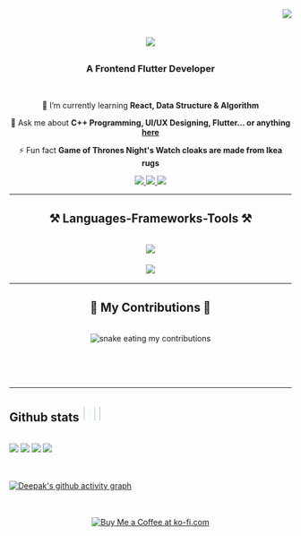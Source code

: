 <img align="right" src="https://visitor-badge.laobi.icu/badge?page_id=Deepakt0405.Deepakt0405" />

<h1 align="center">
    <img src="https://readme-typing-svg.herokuapp.com/?font=Righteous&size=35&center=true&vCenter=true&width=800&height=70&duration=6000&lines=Hi+There!+👋;+I'm+Deepak+Tiwari+!!;+Final+Year+Student+at+VIT+Bhopal+University+🎓" />
</h1>

<h3 align="center">A Frontend Flutter Developer</h3>

<br/>

<div align="center">
 
 🌱 I’m currently learning **React, Data Structure & Algorithm**

💬 Ask me about **C++ Programming, UI/UX Designing, Flutter... or anything [here](https://github.com/Deepakt0405/Deepakt0405/issues)**

⚡ Fun fact **Game of Thrones Night's Watch cloaks are made from Ikea rugs**

 </div>
 
<div align="center"> 
  <a href="tiwarideepak0405@gmail.com">
    <img src="https://img.shields.io/badge/Gmail-333333?style=for-the-badge&logo=gmail&logoColor=red" />
  </a>
  <a href="https://linkedin.com/in/deepak-tiwari-69b935229" target="_blank">
    <img src="https://img.shields.io/badge/LinkedIn-0077B5?style=for-the-badge&logo=linkedin&logoColor=white" target="_blank" />
  </a>
  <a href="https://Deepakt0405.github.io" target="_blank">
     <img src="https://img.shields.io/badge/Portfolio-FF5722?style=for-the-badge&logo=todoist&logoColor=white" target="_blank" /> <!-- sqlite, safari, google-chrome are other good icon options -->
  </a> 
</div>

 <hr/>
 
<h2 align="center">⚒️ Languages-Frameworks-Tools ⚒️</h2>
<br/>
<div align="center">
    <img src="https://skillicons.dev/icons?i=react,flutter,dart,python,kotlin,cpp" />
    <br>
</div>
<br/>
<div align="center">
    <img src="https://skillicons.dev/icons?i=html,css,javascript,vscode,github,figma,git,r,mysql" />
    <br>
</div>
<hr/>

<div align="center">
  <h2>🐍 My Contributions 🐍</h2>
  <br>
  <img alt="snake eating my contributions" src="https://raw.githubusercontent.com/Deepakt0405/Deepakt0405/output/github-contribution-grid-snake.svg" />
  
  <br/><br/><br/>
</div>

<hr/>

## Github stats <img src="https://github.com/AswinPKumar01/AswinPKumar01/blob/main/Statistics.gif" height = "30" width="40">

<br/>

<div class = "container">  
<img style="height = auto; width: auto;" class="img" src="https://github-readme-stats.vercel.app/api?username=Deepakt0405&show_icons=true&theme=dracula&hide_border=true&hide_rank=true" />
 
<img style="height = auto; width: auto;" class="img" src="https://streak-stats.demolab.com?user=Deepakt0405&theme=dracula&hide_border=true" />
 
<img style="height = auto; width: auto;" class="img" src="https://github-readme-stats.vercel.app/api/top-langs/?username=Deepakt0405&layout=donut&theme=dracula&hide_border=true" />

<img style="height = 80%; width: 55%;" class="img" src="https://leetcode-stats-six.vercel.app/api?username=Deepak_0405&theme=dark" />
</div>
</div>

<br/>
<!-- [![Aswin's LeetCode stats](https://leetcode-stats-six.vercel.app/api?username=Aswin_Pradeep&theme=dark)](https://github.com/AswinPKumar01/github-readme)
 -->
 
<br/>

[![Deepak's github activity graph](https://github-readme-activity-graph.vercel.app/graph?username=Deepakt0405&theme=github-compact&height=350&hide_border=true)](https://github.com/Deepakt0405/github-readme-activity-graph)

<br/>

<br/>

<div align="center">
<a href='https://ko-fi.com/V7V4RAK9C' target='_blank'><img height='64' style='border:0px;height:64px;' src='https://storage.ko-fi.com/cdn/kofi1.png?v=3' border='0' alt='Buy Me a Coffee at ko-fi.com' /></a>
</div>

<br/>
